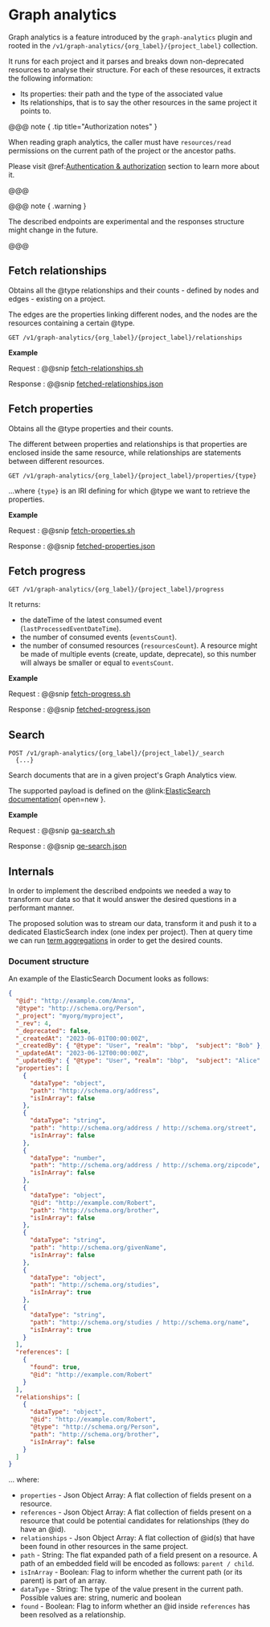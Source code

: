 # Graph analytics

Graph analytics is a feature introduced by the `graph-analytics` plugin and rooted in the `/v1/graph-analytics/{org_label}/{project_label}` collection. 

It runs for each project and it parses and breaks down non-deprecated resources to analyse their structure.
For each of these resources, it extracts the following information:

* Its properties: their path and the type of the associated value
* Its relationships, that is to say the other resources in the same project it points to.

@@@ note { .tip title="Authorization notes" }	

When reading graph analytics, the caller must have `resources/read` permissions on the current path of the project or the 
ancestor paths.

Please visit @ref:[Authentication & authorization](authentication.md) section to learn more about it.

@@@

@@@ note { .warning }

The described endpoints are experimental and the responses structure might change in the future.

@@@

## Fetch relationships

Obtains all the @type relationships and their counts - defined by nodes and edges - existing on a project.

The edges are the properties linking different nodes, and the nodes are the resources containing a certain @type.
```
GET /v1/graph-analytics/{org_label}/{project_label}/relationships
```

**Example**

Request
:   @@snip [fetch-relationships.sh](assets/graph-analytics/fetch-relationships.sh)

Response
:   @@snip [fetched-relationships.json](assets/graph-analytics/fetched-relationships.json)


## Fetch properties

Obtains all the @type properties and their counts. 

The different between properties and relationships is
that properties are enclosed inside the same resource, while relationships are statements between different resources.
```
GET /v1/graph-analytics/{org_label}/{project_label}/properties/{type}
```

...where `{type}` is an IRI defining for which @type we want to retrieve the properties.

**Example**

Request
:   @@snip [fetch-properties.sh](assets/graph-analytics/fetch-properties.sh)

Response
:   @@snip [fetched-properties.json](assets/graph-analytics/fetched-properties.json)

## Fetch progress

```
GET /v1/graph-analytics/{org_label}/{project_label}/progress
```
It returns:

- the dateTime of the latest consumed event (`lastProcessedEventDateTime`).
- the number of consumed events (`eventsCount`).
- the number of consumed resources (`resourcesCount`). A resource might be made of multiple events (create, update, deprecate), so this number will always be smaller or equal to `eventsCount`.

**Example**

Request
:   @@snip [fetch-progress.sh](assets/graph-analytics/fetch-progress.sh)

Response
:   @@snip [fetched-progress.json](assets/graph-analytics/fetched-progress.json)

## Search

```
POST /v1/graph-analytics/{org_label}/{project_label}/_search
  {...}
```

Search documents that are in a given project's Graph Analytics view.

The supported payload is defined on the @link:[ElasticSearch documentation](https://www.elastic.co/guide/en/elasticsearch/reference/current/search-search.html#search-search-api-request-body){ open=new }.

**Example**

Request
:   @@snip [ga-search.sh](assets/graph-analytics/ga-search.sh)

Response
:   @@snip [ge-search.json](assets/graph-analytics/ga-search.json)

## Internals

In order to implement the described endpoints we needed a way to transform our data so that it would answer the desired questions in a performant manner.

The proposed solution was to stream our data, transform it and push it to a dedicated ElasticSearch index (one index per project). Then at query time we can run [term aggregations](https://www.elastic.co/guide/en/elasticsearch/reference/current/search-aggregations-bucket-terms-aggregation.html) in order to get the desired counts.

### Document structure

An example of the ElasticSearch Document looks as follows:

```json
{
  "@id": "http://example.com/Anna",
  "@type": "http://schema.org/Person",
  "_project": "myorg/myproject",
  "_rev": 4,
  "_deprecated": false,
  "_createdAt": "2023-06-01T00:00:00Z",
  "_createdBy": { "@type": "User", "realm": "bbp",  "subject": "Bob" },
  "_updatedAt": "2023-06-12T00:00:00Z",
  "_updatedBy": { "@type": "User", "realm": "bbp",  "subject": "Alice" },
  "properties": [
    {
      "dataType": "object",
      "path": "http://schema.org/address",
      "isInArray": false
    },
    {
      "dataType": "string",
      "path": "http://schema.org/address / http://schema.org/street",
      "isInArray": false
    },
    {
      "dataType": "number",
      "path": "http://schema.org/address / http://schema.org/zipcode",
      "isInArray": false
    },
    {
      "dataType": "object",
      "@id": "http://example.com/Robert",
      "path": "http://schema.org/brother",
      "isInArray": false
    },
    {
      "dataType": "string",
      "path": "http://schema.org/givenName",
      "isInArray": false
    },
    {
      "dataType": "object",
      "path": "http://schema.org/studies",
      "isInArray": true
    },
    {
      "dataType": "string",
      "path": "http://schema.org/studies / http://schema.org/name",
      "isInArray": true
    }
  ],
  "references": [
    {
      "found": true,
      "@id": "http://example.com/Robert"
    }
  ],
  "relationships": [
    {
      "dataType": "object",
      "@id": "http://example.com/Robert",
      "@type": "http://schema.org/Person",
      "path": "http://schema.org/brother",
      "isInArray": false
    }
  ]
}
```

... where:

- `properties` - Json Object Array: A flat collection of fields present on a resource.
- `references` - Json Object Array: A flat collection of fields present on a resource that could be potential candidates for relationships (they do have an @id).
- `relationships` - Json Object Array: A flat collection of @id(s) that have been found in other resources in the same project.
- `path` - String: The flat expanded path of a field present on a resource. A path of an embedded field will be encoded as follows: `parent / child`.
- `isInArray` - Boolean: Flag to inform whether the current path (or its parent) is part of an array.
- `dataType` - String: The type of the value present in the current path. Possible values are: string, numeric and boolean
- `found` - Boolean: Flag to inform whether an @id inside `references` has been resolved as a relationship.